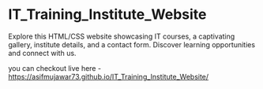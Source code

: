 # IT_Training_Institute_Website
Explore this HTML/CSS website showcasing IT courses, a captivating gallery, institute details, and a contact form.
Discover learning opportunities and connect with us.

you can checkout live here -  https://asifmujawar73.github.io/IT_Training_Institute_Website/
